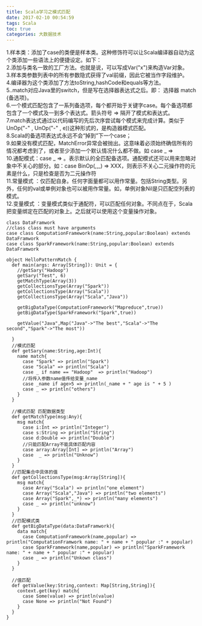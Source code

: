 ```yaml
---
title: Scala学习之模式匹配
date: 2017-02-10 00:54:59
tags: Scala
toc: true
categories: 大数据技术
---
```

1.样本类：添加了case的类便是样本类。这种修饰符可以让Scala编译器自动为这个类添加一些语法上的便捷设定。如下：  
2.添加与类名一致的工厂方法。也就是说，可以写成Var("x")来构造Var对象。  
3.样本类参数列表中的所有参数隐式获得了val前缀，因此它被当作字段维护。  
4.编译器为这个类添加了方法toString,hashCode和equals等方法。    
5..match对应Java里的switch，但是写在选择器表达式之后。即： 选择器 match {备选项}。  
6.一个模式匹配包含了一系列备选项，每个都开始于关键字case。每个备选项都包含了一个模式及一到多个表达式。箭头符号 => 隔开了模式和表达式。  
7.match表达式通过以代码编写的先后次序尝试每个模式来完成计算。类似于UnOp("-" , UnOp("-" , e))这种形式的，是构造器模式匹配。  
8.Scala的备选项表达式永远不会“掉到”下一个case；  
9.如果没有模式匹配，MatchError异常会被抛出。这意味着必须始终确信所有的情况都考虑到了，或者至少添加一个默认情况什么都不做。如 case _ =>  
10.通配模式：case _ => 。表示默认的全匹配备选项。通配模式还可以用来忽略对象中不关心的部分。如：case BinOp(_,_,_) => XXX，则表示不关心二元操作符的元素是什么，只是检查是否为二元操作符  
11.常量模式 ：仅匹配自身。任何字面量都可以用作常量。包括String类型。另外，任何的val或单例对象也可以被用作常量。如，单例对象Nil是只匹配空列表的模式。  
12.变量模式 ：变量模式类似于通配符，可以匹配任何对象。不同点在于，Scala把变量绑定在匹配的对象上。之后就可以使用这个变量操作对象。
<!-- more -->
```
class DataFramwork
//class class must have arguments
case class ComputationFramework(name:String,popular:Boolean) extends DataFramwork
case class SparkFramework(name:String,popular:Boolean) extends DataFramwork

object HelloPatternMatch {
  def main(args: Array[String]): Unit = {
    //getSary("Hadoop")
    getSary("Test", 6)
    getMatchType(Array(3))
    getCollectionsType(Array("Spark"))  
    getCollectionsType(Array("Scala"))
    getCollectionsType(Array("Scala","Java"))

    getBigDataType(ComputationFramework("Mapreduce",true))
    getBigDataType(SparkFramework("Spark",true))

    getValue("Java",Map("Java"->"The best","Scala"->"The second","Spark"->"The most"))

  }
  //模式匹配
  def getSary(name:String,age:Int){
    name match{
      case "Spark" => println("Spark")
      case "Scala" => println("Scala")
      case _ if name == "Hadoop"  => println("Hadoop")
      //将传入参数name值传给变量_name
      case _name if age>5 => println(_name + " age is " + 5 )
      case _ => println("others")
    }
  }

  //模式匹配 匹配数据类型
  def getMatchType(msg:Any){
    msg match{
      case i:Int => println("Integer")
      case s:String => println("String")
      case d:Double => println("Double")
      //只能匹配Array不能具体匹配内容
      case array:Array[Int] => println("Array")
      case  _ => println("Unknow")
    }
  }
  //匹配集合中具体的值
  def getCollectionsType(msg:Array[String]){
    msg match{
      case Array("Scala") => println("one element")
      case Array("Scala","Java") => println("two elements")
      case Array("Spark",_*) => println("many elements")
      case _ => println("unknow")
    }
  }
  //匹配模式类
  def getBigDataType(data:DataFramwork){
    data match{
      case ComputationFramework(name,popular) => println("ComputationFramwork name: " + name + " popular :" + popular)
      case SparkFramework(name,popular) => println("SparkFramework name: " + name + " popular :" + popular)
      case _ => println("Unkown class")
    }
  }

  //值匹配
  def getValue(key:String,context: Map[String,String]){
    context.get(key) match{
      case Some(value) => println(value)
      case None => println("Not Found")
    }
  }
}
```  
